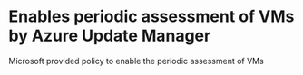 # Enables periodic assessment of VMs by Azure Update Manager

Microsoft provided policy to enable the periodic assessment of VMs 




